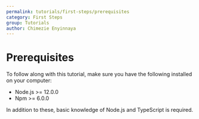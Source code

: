 ```yaml
--- 
permalink: tutorials/first-steps/prerequisites
category: First Steps
group: Tutorials
author: Chimezie Enyinnaya
---
```


# Prerequisites

To follow along with this tutorial, make sure you have the following installed on your computer:

- Node.js >= 12.0.0
- Npm >= 6.0.0

In addition to these, basic knowledge of Node.js and TypeScript is required.
